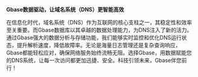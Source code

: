 **Gbase数据驱动，让域名系统（DNS）更智能高效**

在信息化时代，域名系统（DNS）作为互联网的核心支柱之一，其稳定性和效率至关重要。而Gbase数据库以其卓越的数据处理能力，为DNS注入了新的活力。通过Gbase强大的数据分析与存储功能，我们能够实时监控和优化DNS运行状态，提升解析速度，降低故障率。无论是海量日志管理还是复杂查询响应，Gbase都能轻松应对，确保网络服务始终流畅无阻。选择Gbase，用数据赋能您的DNS系统，让每一次访问都更加迅捷、安全。科技引领未来，Gbase伴您前行！